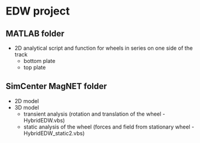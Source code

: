 # EDW project
## MATLAB folder
* 2D analytical script and function for wheels in series on one side of the track
  * bottom plate
  * top plate 
## SimCenter MagNET folder
* 2D model 
* 3D model
  *  transient analysis (rotation and translation of the wheel - HybridEDW.vbs)
  *  static analysis of the wheel (forces and field from stationary wheel - HybridEDW_static2.vbs)
